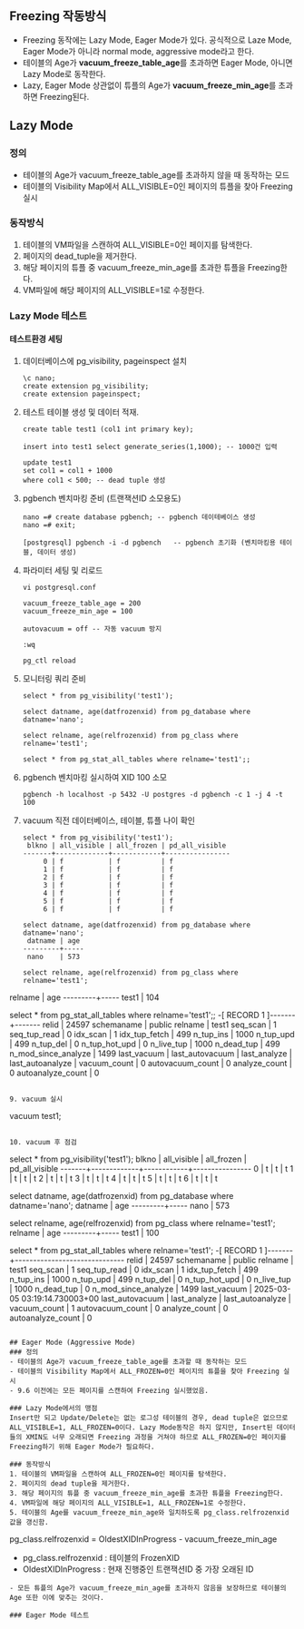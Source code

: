 ## Freezing 작동방식
- Freezing 동작에는 Lazy Mode, Eager Mode가 있다. 공식적으로 Laze Mode, Eager Mode가 아니라 normal mode, aggressive mode라고 한다.
- 테이블의 Age가 **vacuum_freeze_table_age**를 초과하면 Eager Mode, 아니면 Lazy Mode로 동작한다.
- Lazy, Eager Mode 상관없이 튜플의 Age가 **vacuum_freeze_min_age**를 초과하면 Freezing된다.

## Lazy Mode
### 정의
- 테이블의 Age가 vacuum_freeze_table_age를 초과하지 않을 때 동작하는 모드
- 테이블의 Visibility Map에서 ALL_VISIBLE=0인 페이지의 튜플을 찾아 Freezing 실시

### 동작방식
1. 테이블의 VM파일을 스캔하여 ALL_VISIBLE=0인 페이지를 탐색한다.
2. 페이지의 dead_tuple을 제거한다.
3. 해당 페이지의 튜플 중 vacuum_freeze_min_age를 초과한 튜플을 Freezing한다.
4. VM파일에 해당 페이지의 ALL_VISIBLE=1로 수정한다.

### Lazy Mode 테스트
#### 테스트환경 세팅
1. 데이터베이스에 pg_visibility, pageinspect 설치
   ```
   \c nano;
   create extension pg_visibility;
   create extension pageinspect;
   ```
3. 테스트 테이블 생성 및 데이터 적재.
   ```
   create table test1 (col1 int primary key);
   
   insert into test1 select generate_series(1,1000); -- 1000건 입력
   
   update test1
   set col1 = col1 + 1000
   where col1 < 500; -- dead tuple 생성
   ```

4. pgbench 벤치마킹 준비 (트랜잭션ID 소모용도)
   ```
   nano =# create database pgbench; -- pgbench 데이테베이스 생성
   nano =# exit;

   [postgresql] pgbench -i -d pgbench   -- pgbench 초기화 (벤치마킹용 테이블, 데이터 생성)
   ```

5. 파라미터 세팅 및 리로드
   ```
   vi postgresql.conf

   vacuum_freeze_table_age = 200
   vacuum_freeze_min_age = 100

   autovacuum = off -- 자동 vacuum 방지

   :wq

   pg_ctl reload
   ```
6. 모니터링 쿼리 준비
   ```
   select * from pg_visibility('test1');

   select datname, age(datfrozenxid) from pg_database where datname='nano';

   select relname, age(relfrozenxid) from pg_class where relname='test1';

   select * from pg_stat_all_tables where relname='test1';;
   ```
7. pgbench 벤치마킹 실시하여 XID 100 소모
   ```
   pgbench -h localhost -p 5432 -U postgres -d pgbench -c 1 -j 4 -t 100
   ```
8. vacuum 직전 데이터베이스, 테이블, 튜플 나이 확인
   ```
   select * from pg_visibility('test1');
    blkno | all_visible | all_frozen | pd_all_visible
   -------+-------------+------------+----------------
        0 | f           | f          | f
        1 | f           | f          | f
        2 | f           | f          | f
        3 | f           | f          | f
        4 | f           | f          | f
        5 | f           | f          | f
        6 | f           | f          | f

   select datname, age(datfrozenxid) from pg_database where datname='nano';
    datname | age
   ---------+-----
    nano    | 573

   select relname, age(relfrozenxid) from pg_class where relname='test1';
 relname | age
   ---------+-----
    test1   | 104

   select * from pg_stat_all_tables where relname='test1';;
   -[ RECORD 1 ]-------+-------
   relid               | 24597
   schemaname          | public
   relname             | test1
   seq_scan            | 1
   seq_tup_read        | 0
   idx_scan            | 1
   idx_tup_fetch       | 499
   n_tup_ins           | 1000
   n_tup_upd           | 499
   n_tup_del           | 0
   n_tup_hot_upd       | 0
   n_live_tup          | 1000
   n_dead_tup          | 499
   n_mod_since_analyze | 1499
   last_vacuum         |
   last_autovacuum     |
   last_analyze        |
   last_autoanalyze    |
   vacuum_count        | 0
   autovacuum_count    | 0
   analyze_count       | 0
   autoanalyze_count   | 0
   ```

9. vacuum 실시
   ```
   vacuum test1;
   ```

10. vacuum 후 점검
   ```
   select * from pg_visibility('test1');
    blkno | all_visible | all_frozen | pd_all_visible
   -------+-------------+------------+----------------
        0 | t           | t          | t
        1 | t           | t          | t
        2 | t           | t          | t
        3 | t           | t          | t
        4 | t           | t          | t
        5 | t           | t          | t
        6 | t           | t          | t

   select datname, age(datfrozenxid) from pg_database where datname='nano';
    datname | age
   ---------+-----
    nano    | 573

   select relname, age(relfrozenxid) from pg_class where relname='test1';
    relname | age
   ---------+-----
    test1   | 100

   select * from pg_stat_all_tables where relname='test1';
   -[ RECORD 1 ]-------+------------------------------
   relid               | 24597
   schemaname          | public
   relname             | test1
   seq_scan            | 1
   seq_tup_read        | 0
   idx_scan            | 1
   idx_tup_fetch       | 499
   n_tup_ins           | 1000
   n_tup_upd           | 499
   n_tup_del           | 0
   n_tup_hot_upd       | 0
   n_live_tup          | 1000
   n_dead_tup          | 0
   n_mod_since_analyze | 1499
   last_vacuum         | 2025-03-05 03:19:14.730003+00
   last_autovacuum     |
   last_analyze        |
   last_autoanalyze    |
   vacuum_count        | 1
   autovacuum_count    | 0
   analyze_count       | 0
   autoanalyze_count   | 0
   ```

## Eager Mode (Aggressive Mode)
### 정의
- 테이블의 Age가 vacuum_freeze_table_age를 초과할 때 동작하는 모드
- 테이블의 Visibility Map에서 ALL_FROZEN=0인 페이지의 튜플을 찾아 Freezing 실시
- 9.6 이전에는 모든 페이지를 스캔하여 Freezing 실시했었음.

### Lazy Mode에서의 맹점
Insert만 되고 Update/Delete는 없는 로그성 테이블의 경우, dead tuple은 없으므로 ALL_VISIBLE=1, ALL_FROZEN=0이다. Lazy Mode동작은 하지 않지만, Insert된 데이터들의 XMIN도 너무 오래되면 Freezing 과정을 거쳐야 하므로 ALL_FROZEN=0인 페이지를 Freezing하기 위해 Eager Mode가 필요하다.

### 동작방식
1. 테이블의 VM파일을 스캔하여 ALL_FROZEN=0인 페이지를 탐색한다.
2. 페이지의 dead tuple을 제거한다.
3. 해당 페이지의 튜플 중 vacuum_freeze_min_age를 초과한 튜플을 Freezing한다.
4. VM파일에 해당 페이지의 ALL_VISIBLE=1, ALL_FROZEN=1로 수정한다.
5. 테이블의 Age를 vacuum_freeze_min_age와 일치하도록 pg_class.relfrozenxid 값을 갱신함.
   ```
   pg_class.relfrozenxid = OldestXIDInProgress - vacuum_freeze_min_age
   - pg_class.relfrozenxid : 테이블의 FrozenXID
   - OldestXIDInProgress : 현재 진행중인 트랜잭션ID 중 가장 오래된 ID
   ```
   - 모든 튜플의 Age가 vacuum_freeze_min_age를 초과하지 않음을 보장하므로 테이블의 Age 또한 이에 맞추는 것이다.

### Eager Mode 테스트
